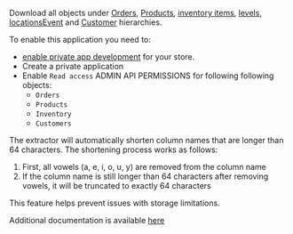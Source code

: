 Download all objects under [Orders](https://shopify.dev/docs/admin-api/rest/reference/orders/order#index-2020-10), 
[Products](https://shopify.dev/docs/admin-api/rest/reference/products/product), 
[inventory items](https://shopify.dev/api/admin-rest/2021-10/resources/inventoryitem#resource_object), 
[levels](https://shopify.dev/api/admin-rest/2021-10/resources/inventorylevel#top), 
[locations](https://shopify.dev/api/admin-rest/2021-10/resources/location#top)[Event](https://shopify.dev/docs/admin-api/rest/reference/events/event) and 
[Customer](https://shopify.dev/docs/admin-api/rest/reference/customers) hierarchies. 

To enable this application you need to:
 
- [enable private app development](https://help.shopify.com/en/manual/apps/private-apps#enable-private-app-development-from-the-shopify-admin) for your store. 
- Create a private application
- Enable `Read access` ADMIN API PERMISSIONS for following following objects:
    - `Orders`
    - `Products`
    - `Inventory`
    - `Customers`
    
The extractor will automatically shorten column names that are longer than 64 characters. The shortening process works as follows:
1. First, all vowels (a, e, i, o, u, y) are removed from the column name
2. If the column name is still longer than 64 characters after removing vowels, it will be truncated to exactly 64 characters

This feature helps prevent issues with storage limitations.

Additional documentation is available [here](https://github.com/keboola/component-shopify/blob/main/README.md)